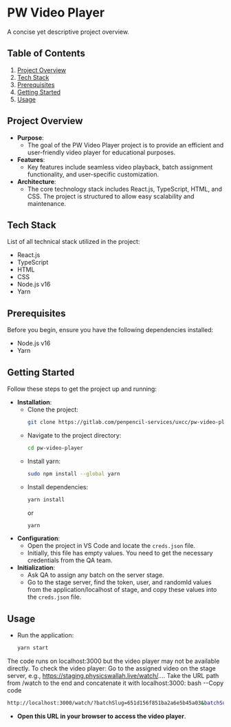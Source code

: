 # PW Video Player
A concise yet descriptive project overview.

## Table of Contents
1. [Project Overview](#project-overview)
2. [Tech Stack](#tech-stack)
3. [Prerequisites](#prerequisites)
4. [Getting Started](#getting-started)
5. [Usage](#usage)

## Project Overview <a name="project-overview"></a>
- **Purpose**: 
    - The goal of the PW Video Player project is to provide an efficient and user-friendly video player for educational purposes.
- **Features**: 
    - Key features include seamless video playback, batch assignment functionality, and user-specific customization.
- **Architecture**: 
    - The core technology stack includes React.js, TypeScript, HTML, and CSS. The project is structured to allow easy scalability and maintenance.

## Tech Stack <a name="tech-stack"></a>
List of all technical stack utilized in the project:
- React.js
- TypeScript
- HTML
- CSS
- Node.js v16
- Yarn

## Prerequisites <a name="prerequisites"></a>
Before you begin, ensure you have the following dependencies installed:
- Node.js v16
- Yarn

## Getting Started <a name="getting-started"></a>
Follow these steps to get the project up and running:
- **Installation**: 
    - Clone the project: 
      ```bash
      git clone https://gitlab.com/penpencil-services/uxcc/pw-video-player.git
      ```
    - Navigate to the project directory:
      ```bash
      cd pw-video-player
      ```
    - Install yarn:
      ```bash
      sudo npm install --global yarn
      ```
    - Install dependencies:
      ```bash
      yarn install
      ```
      or
      ```bash
      yarn
      ```
- **Configuration**: 
    - Open the project in VS Code and locate the `creds.json` file.
    - Initially, this file has empty values. You need to get the necessary credentials from the QA team.
- **Initialization**: 
    - Ask QA to assign any batch on the server stage.
    - Go to the stage server, find the token, user, and randomId values from the application/localhost of stage, and copy these values into the `creds.json` file.

## Usage <a name="usage"></a>
- Run the application:
  ```bash
  yarn start
    ```

The code runs on localhost:3000 but the video player may not be available directly. To check the video player:
Go to the assigned video on the stage server, e.g., https://staging.physicswallah.live/watch/....
Take the URL path from /watch to the end and concatenate it with localhost:3000:
bash
--Copy code
   ```bash
http://localhost:3000/watch/?batchSlug=651d156f851ba2a6e5b45a03&batchSubjectId=651d175963268306bda7da3a&subjectSlug=651d175963268306bda7da3a&topicSlug=all&scheduleId=66711b00b9b063b00dd6f8b4&isUnderMaintenance=false&entryPoint=BATCH_TODAYS_CLASS_VIDEOS_6406edb9dfa3ad00191fe679&learn2Earn=true 
   ```

 - **Open this URL in your browser to access the video player**.
